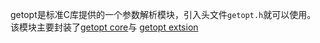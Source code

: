 getopt是标准C库提供的一个参数解析模块，引入头文件`getopt.h`就可以使用。
该模块主要封装了[getopt core](./bits/getopt_core.md)与
[getopt extsion](./bits/getopt_ext.md)